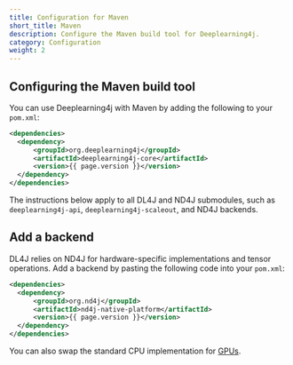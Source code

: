 ```yaml
---
title: Configuration for Maven
short_title: Maven
description: Configure the Maven build tool for Deeplearning4j.
category: Configuration
weight: 2
---
```


## Configuring the Maven build tool

You can use Deeplearning4j with Maven by adding the following to your `pom.xml`:
```xml
<dependencies>
  <dependency>
      <groupId>org.deeplearning4j</groupId>
      <artifactId>deeplearning4j-core</artifactId>
      <version>{{ page.version }}</version>
  </dependency>
</dependencies>
```

The instructions below apply to all DL4J and ND4J submodules, such as `deeplearning4j-api`, `deeplearning4j-scaleout`, and ND4J backends.

## Add a backend

DL4J relies on ND4J for hardware-specific implementations and tensor operations. Add a backend by pasting the following code into your `pom.xml`:
```xml
<dependencies>
  <dependency>
      <groupId>org.nd4j</groupId>
      <artifactId>nd4j-native-platform</artifactId>
      <version>{{ page.version }}</version>
  </dependency>
</dependencies>
```

You can also swap the standard CPU implementation for [GPUs](./deeplearning4j-config-gpu-cpu).
